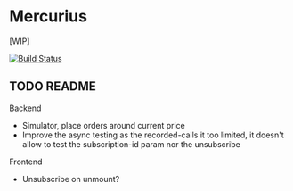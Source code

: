 # Mercurius

[WIP]

[![Build Status](https://travis-ci.org/eeng/mercurius.svg?branch=master)](https://travis-ci.org/eeng/mercurius)

## TODO README

Backend

- Simulator, place orders around current price
- Improve the async testing as the recorded-calls it too limited, it doesn't allow to test the subscription-id param nor the unsubscribe

Frontend

- Unsubscribe on unmount?
